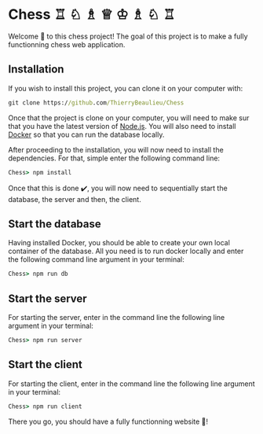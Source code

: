 # Chess ♖ ♘ ♗ ♕ ♔ ♗ ♘ ♖

Welcome 👋 to this chess project! The goal of this project is to make a fully functionning chess web application.

## Installation

If you wish to install this project, you can clone it on your computer with:

```bat
git clone https://github.com/ThierryBeaulieu/Chess
```

Once that the project is clone on your computer, you will need to make sur that you have the latest version of [Node.js](https://nodejs.org/en/download/). You will also need to install [Docker](https://docs.docker.com/get-docker/) so that you can run the database locally.

After proceeding to the installation, you will now need to install the dependencies. For that, simple enter the following command line:

```bat
Chess> npm install
```

Once that this is done ✔️, you will now need to sequentially start the database, the server and then, the client.

## Start the database

Having installed Docker, you should be able to create your own local container of the database. All you need is to run docker locally and enter the following command line argument in your terminal:

```bat
Chess> npm run db
```

## Start the server

For starting the server, enter in the command line the following line argument in your terminal:

```bat
Chess> npm run server
```

## Start the client

For starting the client, enter in the command line the following line argument in your terminal:

```bat
Chess> npm run client
```

There you go, you should have a fully functionning website 🚀!
